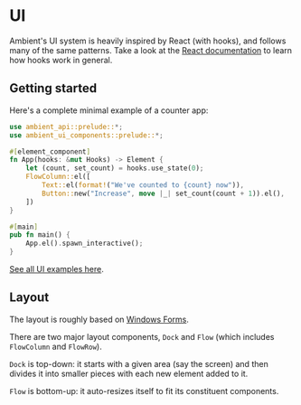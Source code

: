 # UI

Ambient's UI system is heavily inspired by React (with hooks), and follows many of the same patterns.
Take a look at the [React documentation](https://react.dev/reference/react) to learn how hooks work in general.

## Getting started

Here's a complete minimal example of a counter app:

```rust
use ambient_api::prelude::*;
use ambient_ui_components::prelude::*;

#[element_component]
fn App(hooks: &mut Hooks) -> Element {
    let (count, set_count) = hooks.use_state(0);
    FlowColumn::el([
        Text::el(format!("We've counted to {count} now")),
        Button::new("Increase", move |_| set_count(count + 1)).el(),
    ])
}

#[main]
pub fn main() {
    App.el().spawn_interactive();
}
```

[See all UI examples here](https://github.com/AmbientRun/Ambient/tree/main/guest/rust/examples/ui).

## Layout

The layout is roughly based on [Windows Forms](https://docs.microsoft.com/en-us/dotnet/desktop/winforms/controls/layout?view=netdesktop-6.0#container-flow-layout).

There are two major layout components, `Dock` and `Flow` (which includes `FlowColumn` and `FlowRow`).

`Dock` is top-down: it starts with a given area (say the screen) and then divides it into smaller pieces with each new element added to it.

`Flow` is bottom-up: it auto-resizes itself to fit its constituent components.
